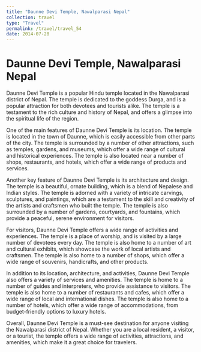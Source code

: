 ```yaml
---
title: "Daunne Devi Temple, Nawalparasi Nepal"
collection: travel
type: "Travel"
permalink: /travel/travel_54
date: 2014-07-28
---
```


# Daunne Devi Temple, Nawalparasi Nepal
Daunne Devi Temple is a popular Hindu temple located in the Nawalparasi district of Nepal. The temple is dedicated to the goddess Durga, and is a popular attraction for both devotees and tourists alike. The temple is a testament to the rich culture and history of Nepal, and offers a glimpse into the spiritual life of the region.

One of the main features of Daunne Devi Temple is its location. The temple is located in the town of Daunne, which is easily accessible from other parts of the city. The temple is surrounded by a number of other attractions, such as temples, gardens, and museums, which offer a wide range of cultural and historical experiences. The temple is also located near a number of shops, restaurants, and hotels, which offer a wide range of products and services.

Another key feature of Daunne Devi Temple is its architecture and design. The temple is a beautiful, ornate building, which is a blend of Nepalese and Indian styles. The temple is adorned with a variety of intricate carvings, sculptures, and paintings, which are a testament to the skill and creativity of the artists and craftsmen who built the temple. The temple is also surrounded by a number of gardens, courtyards, and fountains, which provide a peaceful, serene environment for visitors.

For visitors, Daunne Devi Temple offers a wide range of activities and experiences. The temple is a place of worship, and is visited by a large number of devotees every day. The temple is also home to a number of art and cultural exhibits, which showcase the work of local artists and craftsmen. The temple is also home to a number of shops, which offer a wide range of souvenirs, handicrafts, and other products.

In addition to its location, architecture, and activities, Daunne Devi Temple also offers a variety of services and amenities. The temple is home to a number of guides and interpreters, who provide assistance to visitors. The temple is also home to a number of restaurants and cafes, which offer a wide range of local and international dishes. The temple is also home to a number of hotels, which offer a wide range of accommodations, from budget-friendly options to luxury hotels.

Overall, Daunne Devi Temple is a must-see destination for anyone visiting the Nawalparasi district of Nepal. Whether you are a local resident, a visitor, or a tourist, the temple offers a wide range of activities, attractions, and amenities, which make it a great choice for travelers.
